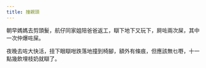 ```yaml
---
title: 撞親頭
---
```


朝早媽媽去剪頭髮，航仔同家姐陪爸爸返工，瞓下地下又玩下，屙咗兩次屎，其中一次仲爆咗屎。

夜晚去咗大快活，扭下眼瞓咁跌落地撞到椅腳，額外有條痕，但應該無乜嘢，十一點幾飲埋枝奶就瞓了。

